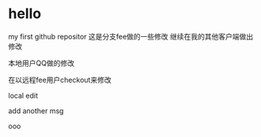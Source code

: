 # hello
my first github repositor
这是分支fee做的一些修改
继续在我的其他客户端做出修改

本地用户QQ做的修改

在以远程fee用户checkout来修改


local edit

add another msg

ooo